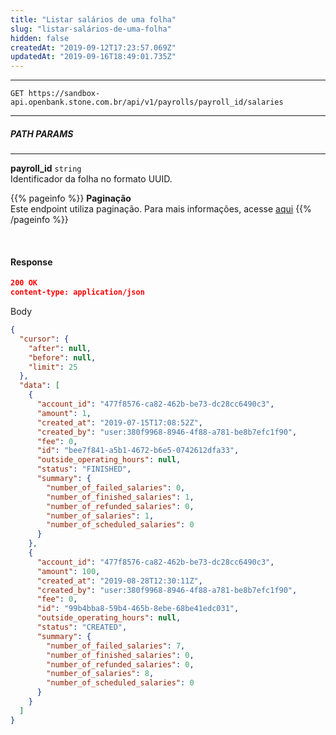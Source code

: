 ```yaml
---
title: "Listar salários de uma folha"
slug: "listar-salários-de-uma-folha"
hidden: false
createdAt: "2019-09-12T17:23:57.069Z"
updatedAt: "2019-09-16T18:49:01.735Z"
---
```

---

```http 
GET https://sandbox-api.openbank.stone.com.br/api/v1/payrolls/payroll_id/salaries
```
---

##### **PATH PARAMS**

---

**payroll_id**  `string`
<br> Identificador da folha no formato UUID.

{{% pageinfo %}}
**Paginação**
<br>Este endpoint utiliza paginação. Para mais informações, acesse [aqui](/docs/stone-openbank/paginacao)
{{% /pageinfo %}}


<br>

#### **Response**

```JSON
200 OK
content-type: application/json
```
Body
```JSON
{
  "cursor": {
    "after": null,
    "before": null,
    "limit": 25
  },
  "data": [
    {
      "account_id": "477f8576-ca82-462b-be73-dc28cc6490c3",
      "amount": 1,
      "created_at": "2019-07-15T17:08:52Z",
      "created_by": "user:380f9968-8946-4f88-a781-be8b7efc1f90",
      "fee": 0,
      "id": "bee7f841-a5b1-4672-b6e5-0742612dfa33",
      "outside_operating_hours": null,
      "status": "FINISHED",
      "summary": {
        "number_of_failed_salaries": 0,
        "number_of_finished_salaries": 1,
        "number_of_refunded_salaries": 0,
        "number_of_salaries": 1,
        "number_of_scheduled_salaries": 0
      }
    },
    {
      "account_id": "477f8576-ca82-462b-be73-dc28cc6490c3",
      "amount": 100,
      "created_at": "2019-08-28T12:30:11Z",
      "created_by": "user:380f9968-8946-4f88-a781-be8b7efc1f90",
      "fee": 0,
      "id": "99b4bba8-59b4-465b-8ebe-68be41edc031",
      "outside_operating_hours": null,
      "status": "CREATED",
      "summary": {
        "number_of_failed_salaries": 7,
        "number_of_finished_salaries": 0,
        "number_of_refunded_salaries": 0,
        "number_of_salaries": 8,
        "number_of_scheduled_salaries": 0
      }
    }
  ]
}